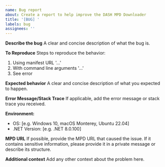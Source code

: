 ```yaml
---
name: Bug report
about: Create a report to help improve the DASH MPD Downloader
title: '[BUG] '
labels: bug
assignees: ''
---
```


**Describe the bug**
A clear and concise description of what the bug is.

**To Reproduce**
Steps to reproduce the behavior:
1. Using manifest URL '...'
2. With command line arguments '...'
3. See error

**Expected behavior**
A clear and concise description of what you expected to happen.

**Error Message/Stack Trace**
If applicable, add the error message or stack trace you received.

**Environment:**
 - OS: [e.g. Windows 10, macOS Monterey, Ubuntu 22.04]
 - .NET Version: [e.g. .NET 8.0.100]

**MPD URL**
If possible, provide the MPD URL that caused the issue. If it contains sensitive information, please provide it in a private message or describe its structure.

**Additional context**
Add any other context about the problem here.
